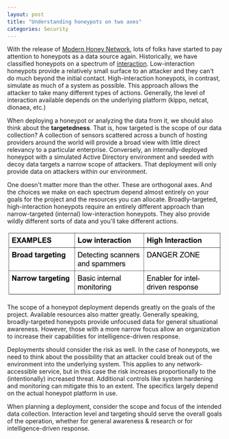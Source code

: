 ```yaml
---
layout: post
title: "Understanding honeypots on two axes"
categories: Security
---
```


With the release of [Modern Honey Network](https://github.com/threatstream/mhn), lots of folks have started to pay attention to honeypots as a data source again. Historically, we have classified honeypots on a spectrum of [interaction](http://www.honeyd.org/background.php). Low-interaction honeypots provide a relatively small surface to an attacker and they can't do much beyond the initial contact. High-interaction honeypots, in contrast, simulate as much of a system as possible. This approach allows the attacker to take many different types of actions. Generally, the level of interaction available depends on the underlying platform (kippo, netcat, dionaea, etc.)

When deploying a honeypot or analyzing the data from it, we should also think about the **targetedness**. That is, how targeted is the scope of our data collection? A collection of sensors scattered across a bunch of hosting providers around the world will provide a broad view with little direct relevancy to a particular enterprise.  Conversely, an internally-deployed honeypot with a simulated Active Directory environment and seeded with decoy data targets a narrow scope of attackers. That deployment will only provide data on attackers within our environment.

One doesn't matter more than the other. These are orthogonal axes. And the choices we make on each spectrum depend almost entirely on your goals for the project and the resources you can allocate. Broadly-targeted, high-interaction honeypots require an entirely different approach than narrow-targeted (internal) low-interaction honeypots. They also provide wildly different sorts of data and you'll take different actions.

![Analytic quadrant](/assets/images/honeypot-table.png)

The scope of a honeypot deployment depends greatly on the goals of the project. Available resources also matter greatly. Generally speaking, broadly-targeted honeypots provide unfocused data for general situational awareness. However, those with a more narrow focus allow an organization to increase their capabilities for intelligence-driven response.

Deployments should consider the risk as well. In the case of honeypots, we need to think about the possibility that an attacker could break out of the environment into the underlying system. This applies to any network-accessible service, but in this case the risk increases proportionally to the (intentionally) increased threat. Additional controls like system hardening and monitoring can mitigate this to an extent. The specifics largely depend on the actual honeypot platform in use.

When planning a deployment, consider the scope and focus of the intended data collection. Interaction level and targeting should serve the overall goals of the operation, whether for general awareness & research or for intelligence-driven response.
